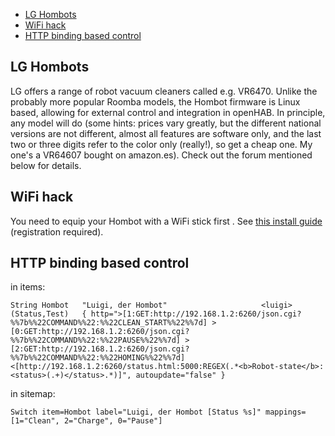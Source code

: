 
* [LG Hombots](LG-Hombots)
* [WiFi hack](#wifi-hack)
* [HTTP binding based control](#HTTP-binding-based-control)

## LG Hombots

LG offers a range of robot vacuum cleaners called e.g. VR6470.
Unlike the probably more popular Roomba models, the Hombot firmware is Linux based, allowing for external control and integration in openHAB.
In principle, any model will do (some hints: prices vary greatly, but the different national versions are not different, almost all features are software only, and the last two or three digits refer to the color only (really!), so get a cheap one. My one's a VR64607 bought on amazon.es). Check out the forum mentioned below for details.

## WiFi hack
You need to equip your Hombot with a WiFi stick first .
See [this install guide](http://www.roboter-forum.com/showthread.php?10009-LG-Hombot-3-0-%28VR6260-VR6270-VR6340%29-WLAN-Steuerung-per-Weboberfl%E4che&p=107354&viewfull=1#post107354) (registration required).

## HTTP binding based control
in items:

``String Hombot   "Luigi, der Hombot"                     <luigi>         (Status,Test)   { http=">[1:GET:http://192.168.1.2:6260/json.cgi?%%7b%%22COMMAND%%22:%%22CLEAN_START%%22%%7d] >[0:GET:http://192.168.1.2:6260/json.cgi?%%7b%%22COMMAND%%22:%%22PAUSE%%22%%7d] >[2:GET:http://192.168.1.2:6260/json.cgi?%%7b%%22COMMAND%%22:%%22HOMING%%22%%7d] <[http://192.168.1.2:6260/status.html:5000:REGEX(.*<b>Robot-state</b>: <status>(.+)</status>.*)]", autoupdate="false" }``

in sitemap:

``Switch item=Hombot label="Luigi, der Hombot [Status %s]" mappings=[1="Clean", 2="Charge", 0="Pause"]``

